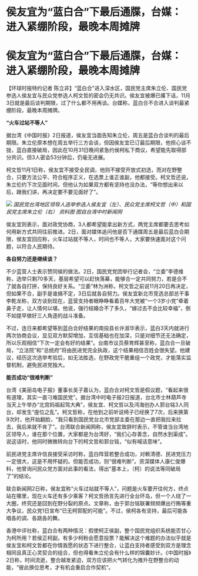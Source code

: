 # 侯友宜为“蓝白合”下最后通牒，台媒：进入紧绷阶段，最晚本周摊牌

# 侯友宜为“蓝白合”下最后通牒，台媒：进入紧绷阶段，最晚本周摊牌

【环球时报特约记者
陈立非】“蓝白合”进入深水区，国民党主席朱立伦、国民党参选人侯友宜与民众党参选人柯文哲的密会仍无共识。侯友宜被爆已撂下话，11月3日就是最后谈判期限，过了什么都不用再谈。台媒称，蓝白合不合进入谈判最紧绷阶段，最晚本周摊牌。

**“火车过站不等人”**

据台湾《中国时报》2日报道，侯友宜当面告知朱立伦，周五是蓝白合谈判的最后期限。朱立伦原本想在周五举行三方会谈，但因侯友宜已订最后期限，他担心谈不拢，蓝白直接破局，因此在10月31日晚间紧急约侯柯私下商议，希望能先取得部分共识。但3人密会53分钟后，仍毫无进展。

柯文哲11月1日称，侯友宜不接受全民调，他则不接受开放式初选，而对在野整合，只要方法公平、符合程序正义，在选票上谁正谁副，他都接受。柯文哲还说，朱立伦约下次见面时间，但他认为如果双方都有坚持也没办法，“等你想出来以后，跟我们讲，再决定要不要见面好了”。

![](https://inews.gtimg.com/om_bt/OWjRy5rmBKy46jBgxa7Mg_5uyqwBYBw81jMc2MGihHLSIAA/1000)
_国民党台湾地区领导人选举参选人侯友宜（左）、民众党主席柯文哲（中）和国民党主席朱立伦（右） 资料图 图自台湾中时新闻网_

侯友宜则表示，面对政党协商，3人都希望能拿出新方式，两党主席都要去思考如何用新方式共同往前推进。2日，面对媒体追问他是否下通牒周五是最后蓝白合期限，侯友宜回应称，火车过站就不等人，时间也不等人，大家要快速面对这个问题，以符合人民期待。

**各自努力还是继续谈？**

不少蓝营人士表示赞同侯的做法。2日，国民党党团举行记者会，“立委”李德维称，选举只剩70多天，基层希望可以赶快落幕，能够合一定共同努力，若是合不了就各自打拼，保持良好关系。“立委”林为洲称，柯文哲之前说11月20日再决定，但如果不合，副手是谁搞不定，3日后就各自努力。侯友宜新北市竞选总部总干事李乾龙称，双方谈到现在，蓝营支持者眼睁睁看着百年大党被“一个3岁小党”牵着鼻子走，让人情何以堪。他说，强行结婚合不了多久，“嫁过去不会比较幸福”，倒不如提早做好三人角逐的战斗准备。

不过，连日来都希望等到蓝白合好结果的南投县长许淑华表示，蓝白3天内就进行两次协商会议，显见双方默契增加，互信基础也在加深，只是对细节还无法确定，所以乐观相信“下次一定会有好的结果”。台南市议员蔡育辉甚至称，蓝白合一旦破局，“立法院”和“总统府”将由民进党完全执政，这个结果相信百姓会很失望。他建议，经历这次选举考验后，如无法胜选，在野政党干脆重组一个政党，才能落实监督机制，避免民进党独大。

**能否成功“很难判断”**

台湾《美丽岛电子报》董事长吴子嘉认为，蓝白合对柯文哲是假议题，“看起来很有道理，其实一直刁难国民党”。据台湾中时电子报2日报道，台北市士林葫芦寺当天上午举办“北宫妈祖起驾大典”，侯友宜、柯文哲以及鸿海创办人郭台铭3人同台，却发生“座位之乱”。柯文哲称，在他到之前听说椅子已经换了7次，后来换第9次时，他开始翻脸，“我只看到国民党台北市党部主委在那边一直把我拉来拉去，我后来就不肯了”。台湾联合新闻网称，侯友宜致辞时表示，不管谁当台湾地区领导人，谁在那个位置，大家都是为台湾好，“我们心存善念，自然水到渠成”。说这话时，他同时微微转向台下的柯文哲和郭台铭，“似有喊话意味”。

前民进党主席许信良接受采访时称，蓝白阵营若整合成功，对赖清德、民进党压力一定很大，这是不用怀疑的。但能否成功，则“很难判断”。资深媒体人康仁俊爆料，他曾询问民众党方面对此事的看法，得出“基本上，（柯）的说法等同破局了”的结论。

联合新闻网2日称，侯友宜称“火车过站就不等人”，问题是火车要开往何方，终点站在哪里，现在火车还有多少乘客？柯文哲扬言先进行全台环岛，但一个人绕了一大圈，终究还是回到在野分裂的原点。文章称，由于郭台铭联署频频爆出行贿等重大争议，民众党1日宣布“已无柯郭配的可能”。不过，侯柯各有坚持，最后可能各唱各的调、各跳各的舞。

香港中评社称，蓝白合有两种情况：假使柯正侯副，整个国民党组织系统能否甘心为柯所用？若侯正柯副，有多少柯粉会愿意投票？能解决这个难题的办法似乎就是侯友宜和柯文哲都在你情我愿的状态下进行整合，让蓝白支持者感受到双方是理念相同且真正心灵契合的组合，但也得看朱立伦会有什么样的锦囊妙计。《中国时报》2日称，时间流逝，整合越发紧迫，双方应该把火气转化为推升在野整合的动能，“彼此换位思考，才有机会重启合作契机”。

